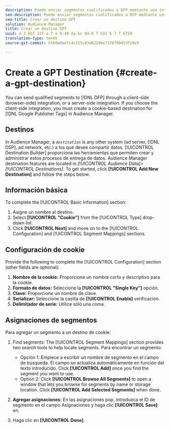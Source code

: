 ```yaml
---
description: Puede enviar segmentos cualificados a DFP mediante una integración del lado del cliente (lado del explorador) o una integración del lado del servidor. Si elige la integración del lado del cliente, debe crear un destino basado en cookies para etiquetas de Google Publisher en Audience Manager.
seo-description: Puede enviar segmentos cualificados a DFP mediante una integración del lado del cliente (lado del explorador) o una integración del lado del servidor. Si elige la integración del lado del cliente, debe crear un destino basado en cookies para etiquetas de Google Publisher en Audience Manager.
seo-title: Crear un destino GPT
solution: Audience Manager
title: Crear un destino GPT
uuid: e 3 bbf 327-a 7 e 0-48 da-bc 84-8 f 531 b 7 f 6750
translation-type: tm+mt
source-git-commit: 6169e8aefc4c215c83d6229be7378f90453f19e9

---
```



# Create a GPT Destination {#create-a-gpt-destination}

You can send qualified segments to [!DNL DFP] through a client-side (browser-side) integration, or a server-side integration. If you choose the client-side integration, you must create a cookie-based destination for [!DNL Google Publisher Tags] in Audience Manager.

## Destinos

In Audience Manager, a *`destination`* is any other system (ad server, [!DNL DSP], ad network, etc.) a los que desee compartir datos. [!UICONTROL Destination Builder] proporciona las herramientas que permiten crear y administrar estos procesos de entrega de datos. Audience Manager destination features are located in *[!UICONTROL Audience Data]&gt;[!UICONTROL Destinations]*. To get started, click **[!UICONTROL Add New Destination]** and follow the steps below.

## Información básica

To complete the [!UICONTROL Basic Information] section:

1. Asigne un nombre al destino.
1. Select **[!UICONTROL "Cookie"]** from the [!UICONTROL Type] drop-down list.
1. Click **[!UICONTROL Next]** and move on to the [!UICONTROL Configuration] and [!UICONTROL Segment Mappings] sections.

## Configuración de cookie

Provide the following to complete the [!UICONTROL Configuration] section (other fields are optional):

1. **Nombre de la cookie:** Proporcione un nombre corto y descriptivo para la cookie.
1. **Formato de datos:** Seleccione la **[!UICONTROL "Single Key"]** opción.
1. **Clave:** Proporcione un nombre de clave.
1. **Serializar:** Seleccione la casilla de **[!UICONTROL Enable]** verificación.
1. **Delimitador de serie:** Utilice sólo una coma.

## Asignaciones de segmentos

Para agregar un segmento a un destino de cookie:

1. Find segments: The [!UICONTROL Segment Mappings] section provides two search tools to help locate segments. Para encontrar un segmento:

   * Opción 1: Empiece a escribir un nombre de segmento en el campo de búsqueda. El campo se actualiza automáticamente en función del texto introducido. Click **[!UICONTROL Add]** once you find the segment you want to use.
   * Option 2: Click **[!UICONTROL Browse All Segments]** to open a window that lets you browse for segments by name or storage location. Click **[!UICONTROL Add Selected Segments]** when done.

1. **Agregar asignaciones:** En las asignaciones pop, introduzca el ID de segmento en el campo Asignaciones y haga clic **[!UICONTROL Save]** en.

1. Haga clic en **[!UICONTROL Done]**.